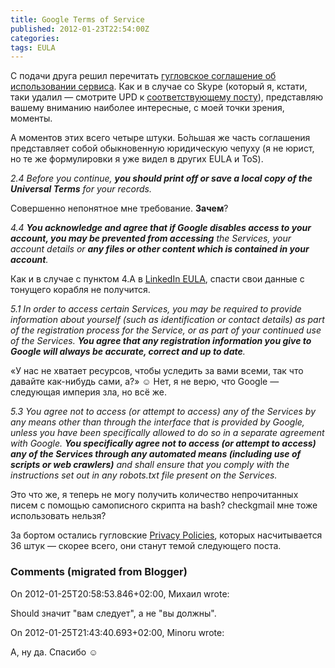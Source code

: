 ```yaml
---
title: Google Terms of Service
published: 2012-01-23T22:54:00Z
categories: 
tags: EULA
---
```


С подачи друга решил перечитать <a href="http://www.google.com/accounts/TOS?hl=en-GB_GB">гугловское соглашение об использовании сервиса</a>. Как и в случае со Skype (который я, кстати, таки удалил — смотрите UPD к <a href="http://debiania.blogspot.com/2010/04/skype-eula.html">соответствующему посту</a>), представляю вашему вниманию наиболее интересные, с моей точки зрения, моменты.

А моментов этих всего четыре штуки. Бо́льшая же часть соглашения представляет собой обыкновенную юридическую чепуху (я не юрист, но те же формулировки я уже видел в других EULA и ToS).

<i>2.4 Before you continue, <b>you should print off or save a local copy of the Universal Terms</b> for your records.</i>

Совершенно непонятное мне требование. <b>Зачем</b>?

<i>4.4 <b>You acknowledge and agree that if Google disables access to your account, you may be prevented from accessing</b> the Services, your account details or <b>any files or other content which is contained in your account</b>.</i>

Как и в случае с пунктом 4.A в <a href='http://www.linkedin.com/static?key=user_agreement'>LinkedIn EULA</a>, спасти свои данные с тонущего корабля не получится.

<i>5.1 In order to access certain Services, you may be required to provide information about yourself (such as identification or contact details) as part of the registration process for the Service, or as part of your continued use of the Services. <b>You agree that any registration information you give to Google will always be accurate, correct and up to date</b>.</i>

«У нас не хватает ресурсов, чтобы уследить за вами всеми, так что давайте как-нибудь сами, а?» ☺ Нет, я не верю, что Google — следующая империя зла, но всё же.

<i>5.3 You agree not to access (or attempt to access) any of the Services by any means other than through the interface that is provided by Google, unless you have been specifically allowed to do so in a separate agreement with Google. <b>You specifically agree not to access (or attempt to access) any of the Services through any automated means (including use of scripts or web crawlers)</b> and shall ensure that you comply with the instructions set out in any robots.txt file present on the Services. </i>

Это что же, я теперь не могу получить количество непрочитанных писем с помощью самописного скрипта на bash? checkgmail мне тоже использовать нельзя?

За бортом остались гугловские <a href='https://www.google.com/intl/en/privacy/'>Privacy Policies</a>, которых насчитывается 36 штук — скорее всего, они станут темой следующего поста.

<h3 id='hakyll-convert-comments-title'>Comments (migrated from Blogger)</h3>
<div class='hakyll-convert-comment'>
<p class='hakyll-convert-comment-date'>On 2012-01-25T20:58:53.846+02:00, Михаил wrote:</p>
<p class='hakyll-convert-comment-body'>
Should значит &quot;вам следует&quot;, а не &quot;вы должны&quot;.
</p>
</div>

<div class='hakyll-convert-comment'>
<p class='hakyll-convert-comment-date'>On 2012-01-25T21:43:40.693+02:00, Minoru wrote:</p>
<p class='hakyll-convert-comment-body'>
А, ну да. Спасибо ☺
</p>
</div>



